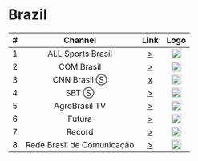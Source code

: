 <h1>Brazil</h1>

| #   | Channel     | Link  | Logo |
|:---:|:-----------:|:-----:|:-----:
| 1   | ALL Sports Brasil | [>](https://5cf4a2c2512a2.streamlock.net/dgrau/dgrau/chunklist.m3u8) | <img height="20" src="https://i.imgur.com/wULpnYR.png"/> |
| 2   | COM Brasil | [>](https://596639ebdd89b.streamlock.net/8032/8032/index.m3u8) | <img height="20" src="https://i.imgur.com/c8ztQnF.png"/> |
| 3   | CNN Brasil Ⓢ   | [x](https://streaming.cnnbrasil.com.br/cnndigital_main.m3u8) | <img height="20" src="https://i.imgur.com/FYdDmO1.png"/> |
| 4   | SBT Ⓢ    | [>](http://wz4.dnip.com.br/bemtv/bemtv.sdp/playlist.m3u8) | <img height="20" src="https://logodownload.org/wp-content/uploads/2013/12/sbt-logo.png"/> |
| 5   | AgroBrasil TV | [>](http://45.162.230.234:1935/agrobrasiltv/agrobrasiltv/playlist.m3u8) | <img height="20" src="https://www.costadosol.tv.br/site/wp-content/uploads/2017/12/agro-brasil.png"/> |
| 6   | Futura | [>](https://tv.unisc.br/hls/test.m3u8) | <img height="20" src="https://eonteambrasil.com.br/SharedAssets/logo-canais/futura.jpg"/> |
| 7   | Record | [>](https://playplusmao-lh.akamaihd.net/i/pp_mao@409195/master.m3u8) | <img height="20" src="https://i.imgur.com/TD6ZJoa.png"/> |
| 8   | Rede Brasil de Comunicação | [>](http://rbc.directradios.com:1935/rbc/rbc/live.m3u8) | <img height="20" src="http://portal.rbc1.com.br/public/portal/img/layout/logorbc.png"/> |
